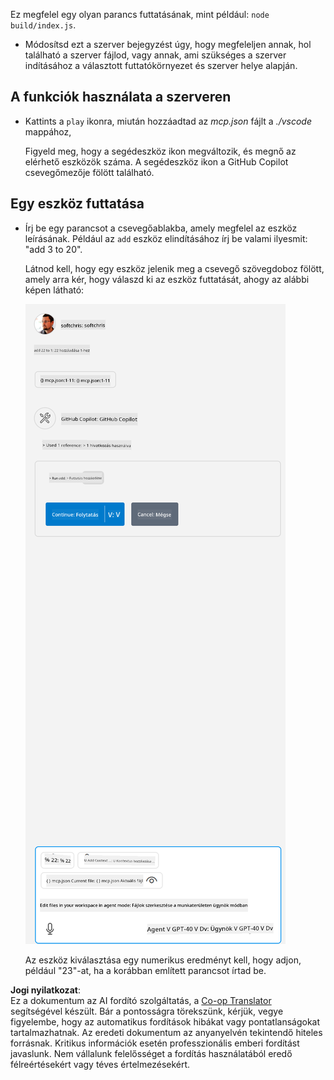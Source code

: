 <!--
CO_OP_TRANSLATOR_METADATA:
{
  "original_hash": "5ef8f5821c1a04f7b1fc4f15098ecab8",
  "translation_date": "2025-07-13T19:45:19+00:00",
  "source_file": "03-GettingStarted/04-vscode/solution/README.md",
  "language_code": "hu"
}
-->
Ez megfelel egy olyan parancs futtatásának, mint például: `node build/index.js`.

- Módosítsd ezt a szerver bejegyzést úgy, hogy megfeleljen annak, hol található a szerver fájlod, vagy annak, ami szükséges a szerver indításához a választott futtatókörnyezet és szerver helye alapján.

## A funkciók használata a szerveren

- Kattints a `play` ikonra, miután hozzáadtad az *mcp.json* fájlt a *./vscode* mappához,

    Figyeld meg, hogy a segédeszköz ikon megváltozik, és megnő az elérhető eszközök száma. A segédeszköz ikon a GitHub Copilot csevegőmezője fölött található.

## Egy eszköz futtatása

- Írj be egy parancsot a csevegőablakba, amely megfelel az eszköz leírásának. Például az `add` eszköz elindításához írj be valami ilyesmit: "add 3 to 20".

    Látnod kell, hogy egy eszköz jelenik meg a csevegő szövegdoboz fölött, amely arra kér, hogy válaszd ki az eszköz futtatását, ahogy az alábbi képen látható:

    ![VS Code jelzi, hogy eszközt szeretne futtatni](../../../../../translated_images/vscode-agent.d5a0e0b897331060518fe3f13907677ef52b879db98c64d68a38338608f3751e.hu.png)

    Az eszköz kiválasztása egy numerikus eredményt kell, hogy adjon, például "23"-at, ha a korábban említett parancsot írtad be.

**Jogi nyilatkozat**:  
Ez a dokumentum az AI fordító szolgáltatás, a [Co-op Translator](https://github.com/Azure/co-op-translator) segítségével készült. Bár a pontosságra törekszünk, kérjük, vegye figyelembe, hogy az automatikus fordítások hibákat vagy pontatlanságokat tartalmazhatnak. Az eredeti dokumentum az anyanyelvén tekintendő hiteles forrásnak. Kritikus információk esetén professzionális emberi fordítást javaslunk. Nem vállalunk felelősséget a fordítás használatából eredő félreértésekért vagy téves értelmezésekért.